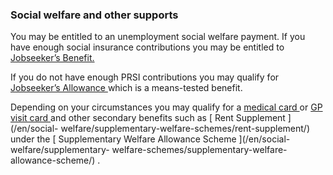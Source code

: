 ###  Social welfare and other supports

You may be entitled to an unemployment social welfare payment. If you have
enough social insurance contributions you may be entitled to [ Jobseeker’s
Benefit. ](/en/social-welfare/unemployed-people/jobseekers-benefit/)

If you do not have enough PRSI contributions you may qualify for [ Jobseeker’s
Allowance ](/en/social-welfare/unemployed-people/jobseekers-allowance/) which
is a means-tested benefit.

Depending on your circumstances you may qualify for a [ medical card
](/en/health/medical-cards-and-gp-visit-cards/medical-card/) or [ GP visit
card ](/en/health/medical-cards-and-gp-visit-cards/gp-visit-cards/) and other
secondary benefits such as [ Rent Supplement ](/en/social-
welfare/supplementary-welfare-schemes/rent-supplement/) under the [
Supplementary Welfare Allowance Scheme ](/en/social-welfare/supplementary-
welfare-schemes/supplementary-welfare-allowance-scheme/) .

